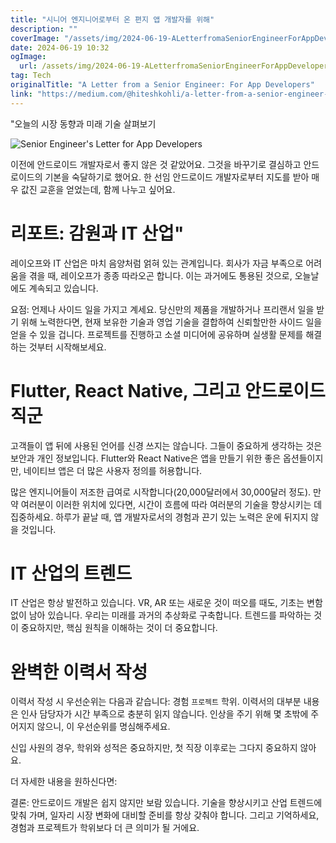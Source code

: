 ```yaml
---
title: "시니어 엔지니어로부터 온 편지 앱 개발자를 위해"
description: ""
coverImage: "/assets/img/2024-06-19-ALetterfromaSeniorEngineerForAppDevelopers_0.png"
date: 2024-06-19 10:32
ogImage:
  url: /assets/img/2024-06-19-ALetterfromaSeniorEngineerForAppDevelopers_0.png
tag: Tech
originalTitle: "A Letter from a Senior Engineer: For App Developers"
link: "https://medium.com/@hiteshkohli/a-letter-from-a-senior-engineer-for-app-developers-4f1dd064294d"
---
```


"오늘의 시장 동향과 미래 기술 살펴보기

![Senior Engineer's Letter for App Developers](/assets/img/2024-06-19-ALetterfromaSeniorEngineerForAppDevelopers_0.png)

이전에 안드로이드 개발자로서 좋지 않은 것 같았어요. 그것을 바꾸기로 결심하고 안드로이드의 기본을 숙달하기로 했어요. 한 선임 안드로이드 개발자로부터 지도를 받아 매우 값진 교훈을 얻었는데, 함께 나누고 싶어요.

# 리포트: 감원과 IT 산업"

<div class="content-ad"></div>

레이오프와 IT 산업은 마치 음양처럼 얽혀 있는 관계입니다. 회사가 자금 부족으로 어려움을 겪을 때, 레이오프가 종종 따라오곤 합니다. 이는 과거에도 통용된 것으로, 오늘날에도 계속되고 있습니다.

요점: 언제나 사이드 일을 가지고 계세요. 당신만의 제품을 개발하거나 프리랜서 일을 받기 위해 노력한다면, 현재 보유한 기술과 영업 기술을 결합하여 신뢰할만한 사이드 일을 얻을 수 있을 겁니다. 프로젝트를 진행하고 소셜 미디어에 공유하며 실생활 문제를 해결하는 것부터 시작해보세요.

# Flutter, React Native, 그리고 안드로이드 직군

고객들이 앱 뒤에 사용된 언어를 신경 쓰지는 않습니다. 그들이 중요하게 생각하는 것은 보안과 개인 정보입니다. Flutter와 React Native은 앱을 만들기 위한 좋은 옵션들이지만, 네이티브 앱은 더 많은 사용자 정의를 허용합니다.

<div class="content-ad"></div>

많은 엔지니어들이 저조한 급여로 시작합니다(20,000달러에서 30,000달러 정도). 만약 여러분이 이러한 위치에 있다면, 시간이 흐름에 따라 여러분의 기술을 향상시키는 데 집중하세요. 하루가 끝날 때, 앱 개발자로서의 경험과 끈기 있는 노력은 운에 뒤지지 않을 것입니다.

# IT 산업의 트렌드

IT 산업은 항상 발전하고 있습니다. VR, AR 또는 새로운 것이 떠오를 때도, 기초는 변함없이 남아 있습니다. 우리는 미래를 과거의 추상화로 구축합니다. 트렌드를 파악하는 것이 중요하지만, 핵심 원칙을 이해하는 것이 더 중요합니다.

# 완벽한 이력서 작성

<div class="content-ad"></div>

이력서 작성 시 우선순위는 다음과 같습니다: 경험 `프로젝트` 학위. 이력서의 대부분 내용은 인사 담당자가 시간 부족으로 충분히 읽지 않습니다. 인상을 주기 위해 몇 초밖에 주어지지 않으니, 이 우선순위를 명심해주세요.

신입 사원의 경우, 학위와 성적은 중요하지만, 첫 직장 이후로는 그다지 중요하지 않아요.

더 자세한 내용을 원하신다면:

결론: 안드로이드 개발은 쉽지 않지만 보람 있습니다. 기술을 향상시키고 산업 트렌드에 맞춰 가며, 일자리 시장 변화에 대비할 준비를 항상 갖춰야 합니다. 그리고 기억하세요, 경험과 프로젝트가 학위보다 더 큰 의미가 될 거에요.
